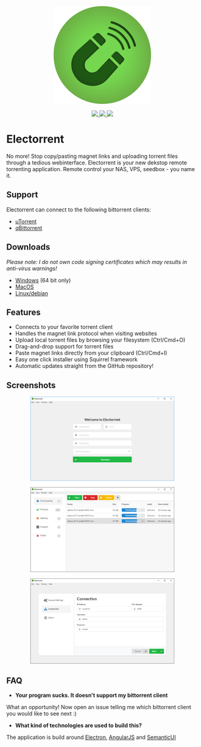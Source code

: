 <p align="center">
  <img src="assets/electron-icon.png" width="256">
</p> 
<p align="center">
  <a href="https://travis-ci.org/Tympanix/Electorrent">
    <img src="https://travis-ci.org/Tympanix/Electorrent.svg?branch=master">
  </a>
  <a href="https://github.com/Tympanix/Electorrent/releases/latest">
    <img src="https://img.shields.io/github/release/Tympanix/Electorrent.svg?maxAge=86400">
  </a>
  <img src="https://img.shields.io/github/downloads/Tympanix/Electorrent/total.svg?maxAge=86400">
</p>

# Electorrent
No more! Stop copy/pasting magnet links and uploading torrent files through a tedious webinterface. Electorrent is your new dekstop remote torrenting application. Remote control your NAS, VPS, seedbox - you name it.

## Support
Electorrent can connect to the following bittorrent clients:
* [µTorrent](http://www.utorrent.com/)
* [qBittorrent](http://www.qbittorrent.org/)

## Downloads
*Please note: I do not own code signing certificates which may results in anti-virus warnings!*
* [Windows](https://electorrent.herokuapp.com/download/win32) (64 bit only)
* [MacOS](https://electorrent.herokuapp.com/download/osx)
* [Linux/debian](https://electorrent.herokuapp.com/download/linux)

## Features
* Connects to your favorite torrent client
* Handles the magnet link protocol when visiting websites
* Upload local torrent files by browsing your filesystem (Ctrl/Cmd+O)
* Drag-and-drop support for torrent files
* Paste magnet links directly from your clipboard (Ctrl/Cmd+I)
* Easy one click installer using Squirrel framework
* Automatic updates straight from the GitHub repository!

## Screenshots
<p align="center">
  <a href="https://github.com/Tympanix/Electorrent/blob/master/assets/screen0-win.png?raw=true">
    <img src="assets/screen0-win.png" width="75%">
  </a>
</p>
<p align="center">
  <a href="https://github.com/Tympanix/Electorrent/blob/master/assets/screen1-win.png?raw=true">
    <img src="assets/screen1-win.png" width="75%">
  </a>
</p>
<p align="center">
  <a href="https://github.com/Tympanix/Electorrent/blob/master/assets/screen2-win.png?raw=true">
    <img src="assets/screen2-win.png" width="75%">
  </a>
</p> 

## FAQ
 * **Your program sucks. It doesn't support my bittorrent client**
 
 What an opportunity! Now open an issue telling me which bittorrent client you would like to see next :)
 
 * **What kind of technologies are used to build this?**
 
 The application is build around [Electron](http://electron.atom.io/), [AngularJS](https://angularjs.org/) and [SemanticUI](http://semantic-ui.com/)
